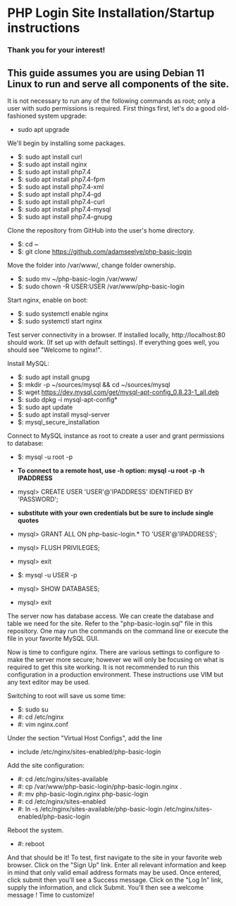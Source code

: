 # PHP Login Site Installation/Startup instructions

### Thank you for your interest!

## This guide assumes you are using Debian 11 Linux to run and serve all components of the site.

It is not necessary to run any of the following commands as root; only a user with sudo permissions is required.
First things first, let's do a good old-fashioned system upgrade:
- sudo apt upgrade

We'll begin by installing some packages.
- $: sudo apt install curl
- $: sudo apt install nginx
- $: sudo apt install php7.4
- $: sudo apt install php7.4-fpm
- $: sudo apt install php7.4-xml
- $: sudo apt install php7.4-gd
- $: sudo apt install php7.4-curl
- $: sudo apt install php7.4-mysql
- $: sudo apt install php7.4-gnupg

Clone the repository from GitHub into the user's home directory.
- $: cd ~
- $: git clone https://github.com/adamseelye/php-basic-login

Move the folder into /var/www/, change folder ownership.
- $: sudo mv ~/php-basic-login /var/www/
- $: sudo chown -R USER:USER /var/www/php-basic-login

Start nginx, enable on boot:
- $: sudo systemctl enable nginx
- $: sudo systemctl start nginx

Test server connectivity in a browser. If installed locally, http://localhost:80 should work.
(If set up with default settings). If everything goes well, you should see "Welcome to nginx!".

Install MySQL:
- $: sudo apt install gnupg
- $: mkdir -p ~/sources/mysql && cd ~/sources/mysql
- $: wget https://dev.mysql.com/get/mysql-apt-config_0.8.23-1_all.deb
- $: sudo dpkg -i mysql-apt-config*
- $: sudo apt update
- $: sudo apt install mysql-server
- $: mysql_secure_installation

Connect to MySQL instance as root to create a user and grant permissions to database:
- $: mysql -u root -p
- **To connect to a remote host, use -h option: mysql -u root -p -h IPADDRESS**

- mysql> CREATE USER 'USER'@'IPADDRESS' IDENTIFIED BY 'PASSWORD';
- **substitute with your own credentials but be sure to include single quotes**
- mysql> GRANT ALL ON php-basic-login.* TO 'USER'@'IPADDRESS';
- mysql> FLUSH PRIVILEGES;
- mysql> exit
- $: mysql -u USER -p
- mysql> SHOW DATABASES;
- mysql> exit

The server now has database access.
We can create the database and table we need for the site. Refer to the "php-basic-login.sql" file in this repository.
One may run the commands on the command line or execute the file in your favorite MySQL GUI.

Now is time to configure nginx.
There are various settings to configure to make the server more secure; however we will only be focusing
on what is required to get this site working. It is not recommended to run this configuration in a 
production environment. These instructions use VIM but any text editor may be used.

Switching to root will save us some time:
- $: sudo su
- #: cd /etc/nginx
- #: vim nginx.conf

Under the section "Virtual Host Configs", add the line
- include /etc/nginx/sites-enabled/php-basic-login

Add the site configuration:
- #: cd /etc/nginx/sites-available
- #: cp /var/www/php-basic-login/php-basic-login.nginx .
- #: mv php-basic-login.nginx php-basic-login
- #: cd /etc/nginx/sites-enabled
- #: ln -s /etc/nginx/sites-available/php-basic-login /etc/nginx/sites-enabled/php-basic-login

Reboot the system.
- #: reboot

And that should be it!
To test, first navigate to the site in your favorite web browser. Click on the "Sign Up" link.
Enter all relevant information and keep in mind that only valid email address formats may be used.
Once entered, click submit then you'll see a Success message. Click on the "Log In" link, supply
the information, and click Submit. You'll then see a welcome message !
Time to customize!
